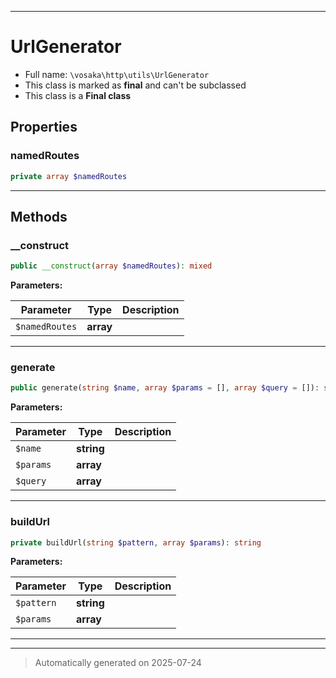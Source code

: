 ***

# UrlGenerator





* Full name: `\vosaka\http\utils\UrlGenerator`
* This class is marked as **final** and can't be subclassed
* This class is a **Final class**



## Properties


### namedRoutes



```php
private array $namedRoutes
```






***

## Methods


### __construct



```php
public __construct(array $namedRoutes): mixed
```








**Parameters:**

| Parameter | Type | Description |
|-----------|------|-------------|
| `$namedRoutes` | **array** |  |





***

### generate



```php
public generate(string $name, array $params = [], array $query = []): string
```








**Parameters:**

| Parameter | Type | Description |
|-----------|------|-------------|
| `$name` | **string** |  |
| `$params` | **array** |  |
| `$query` | **array** |  |





***

### buildUrl



```php
private buildUrl(string $pattern, array $params): string
```








**Parameters:**

| Parameter | Type | Description |
|-----------|------|-------------|
| `$pattern` | **string** |  |
| `$params` | **array** |  |





***


***
> Automatically generated on 2025-07-24

